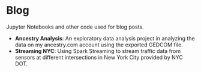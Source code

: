 # Blog
Jupyter Notebooks and other code used for blog posts.

- **Ancestry Analysis**: An exploratory data analysis project in analyzing the data on my ancestry.com account using the exported GEDCOM file.
- **Streaming NYC**: Using Spark Streaming to stream traffic data from sensors at different intersections in New York City provided by NYC DOT.
